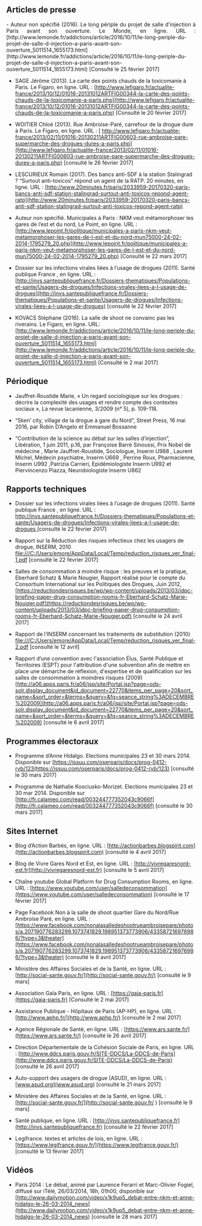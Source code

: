 ## Articles de presse

<p align= "justify"> 
- Auteur non spécifié (2016). Le long périple du projet de salle d'injection à Paris avant son ouverture. Le Monde,  en ligne. URL : [http://www.lemonde.fr/addictions/article/2016/10/11/le-long-periple-du-projet-de-salle-d-injection-a-paris-avant-son-ouverture_5011514_1655173.html](http://www.lemonde.fr/addictions/article/2016/10/11/le-long-periple-du-projet-de-salle-d-injection-a-paris-avant-son-ouverture_5011514_1655173.html) [Consulté le 25 février 2017] 
</p>

- SAGE Jérôme (2013). La carte des points chauds de la toxicomanie à Paris. Le Figaro, en ligne. URL : [http://www.lefigaro.fr/actualite-france/2013/10/12/01016-20131012ARTFIG00344-la-carte-des-points-chauds-de-la-toxicomanie-a-paris.php](http://www.lefigaro.fr/actualite-france/2013/10/12/01016-20131012ARTFIG00344-la-carte-des-points-chauds-de-la-toxicomanie-a-paris.php) [Consulté le 20 février 2017]

- WOITIER Chloé (2013). Rue Ambroise-Paré, carrefour de la drogue dure à Paris. Le Figaro, en ligne. URL : [ http://www.lefigaro.fr/actualite-france/2013/02/11/01016-20130211ARTFIG00603-rue-ambroise-pare-supermarche-des-drogues-dures-a-paris.php](http://www.lefigaro.fr/actualite-france/2013/02/11/01016-20130211ARTFIG00603-rue-ambroise-pare-supermarche-des-drogues-dures-a-paris.php) [consulté le 26 février 2017]

- LESCURIEUX Romain (2017). Des bancs anti-SDF à la station Stalingrad ? “Surtout anti-toxicos” répond un agent de la RATP. 20 minutes, en ligne. URL : [http://www.20minutes.fr/paris/2033959-20170320-paris-bancs-anti-sdf-station-stalingrad-surtout-anti-toxicos-repond-agent-ratp](http://www.20minutes.fr/paris/2033959-20170320-paris-bancs-anti-sdf-station-stalingrad-surtout-anti-toxicos-repond-agent-ratp)

- Auteur non spécifié. Municipales à Paris : NKM veut métamorphoser les gares de l’est et du nord, Le Point, en ligne. URL : [http://www.lepoint.fr/politique/municipales-a-paris-nkm-veut-metamorphoser-les-gares-de-l-est-et-du-nord-mun75000-24-02-2014-1795279_20.php](http://www.lepoint.fr/politique/municipales-a-paris-nkm-veut-metamorphoser-les-gares-de-l-est-et-du-nord-mun75000-24-02-2014-1795279_20.php) [Consulté le 22 mars 2017] 

- Dossier sur les infections virales liées à l’usage de drogues (2011). Santé publique France , en ligne. URL : [http://invs.santepubliquefrance.fr/Dossiers-thematiques/Populations-et-sante/Usagers-de-drogues/Infections-virales-liees-a-l-usage-de-drogues](http://invs.santepubliquefrance.fr/Dossiers-thematiques/Populations-et-sante/Usagers-de-drogues/Infections-virales-liees-a-l-usage-de-drogues) [consulté le 22 février 2017]

- KOVACS Stéphane (2016). La salle de shoot ne convainc pas les riverains. Le Figaro, en ligne. URL: [http://www.lemonde.fr/addictions/article/2016/10/11/le-long-periple-du-projet-de-salle-d-injection-a-paris-avant-son-ouverture_5011514_1655173.html](http://www.lemonde.fr/addictions/article/2016/10/11/le-long-periple-du-projet-de-salle-d-injection-a-paris-avant-son-ouverture_5011514_1655173.html) [Consulté le 2 mai 2017] 

## Périodique

- Jauffret-Roustide Marie, « Un regard sociologique sur les drogues : décrire la complexité des usages et rendre compte des contextes sociaux », La revue lacanienne, 3/2009 (n° 5), p. 109-118.

- “Sken’ city, village de la drogue à gare du Nord”, Street Press, 16 mai 2016, par Robin D’Angelo et Emmanuel Bossanne 

- “Contribution de la science au débat sur les salles d’injection”, Libération, 1 juin 2011, p.16, par Françoise Barré Sinoussi, Prix Nobel de médecine , Marie Jauffret-Roustide, Sociologue, Inserm U988 , Laurent Michel, Médecin psychiatre, Inserm U669 , Perrine Roux, Pharmacienne, Inserm U992 ,Patrizia Carrieri, Epidémiologiste Inserm U992 et Piervincenzo Piazza, Neurobiologiste Inserm U862

## Rapports techniques

- Dossier sur les infections virales liées à l’usage de drogues (2011). Santé publique France , en ligne. URL : [http://invs.santepubliquefrance.fr/Dossiers-thematiques/Populations-et-sante/Usagers-de-drogues/Infections-virales-liees-a-l-usage-de-drogues ](http://invs.santepubliquefrance.fr/Dossiers-thematiques/Populations-et-sante/Usagers-de-drogues/Infections-virales-liees-a-l-usage-de-drogues) [consulté le 22 février 2017]

- Rapport sur la Réduction des risques infectieux chez les usagers de drogue, INSERM, 2010 
[file:///C:/Users/emore/AppData/Local/Temp/reduction_risques_ver_final-1.pdf](file:///C:/Users/emore/AppData/Local/Temp/reduction_risques_ver_final-1.pdf)   [consulté le 22 février 2017]

- Salles de consommation à moindre risque : les preuves et la pratique, Eberhard Schatz & Marie Nougier, Rapport réalisé pour le compte du Consortium International sur les Politiques des Drogues, Juin 2012,   [https://reductiondesrisques.be/wp/wp-content/uploads/2013/03/idpc-briefing-paper-drug-consumption-rooms-fr-Eberhard-Schatz-Marie-Nougier.pdf](https://reductiondesrisques.be/wp/wp-content/uploads/2013/03/idpc-briefing-paper-drug-consumption-rooms-fr-Eberhard-Schatz-Marie-Nougier.pdf) [consulté le 24 avril 2017]

- Rapport de l’INSERM concernant les traitements de substitution (2010) [file:///C:/Users/emore/AppData/Local/Temp/reduction_risques_ver_final-2.pdf](file:///C:/Users/emore/AppData/Local/Temp/reduction_risques_ver_final-2.pdf) [consulté le 12 avril]

- Rapport d’une convention avec l'association Élus, Santé Publique et Territoires (ESPT) pour l'attribution d'une subvention afin de mettre en place une démarche de réflexion, d'expertise et de qualification sur les salles de consommation à moindres risques (2009)
[http://a06.apps.paris.fr/a06/jsp/site/Portal.jsp?page=ods-solr.display_document&id_document=22770&items_per_page=20&sort_name=&sort_order=&terms=&query=&fq=seance_string%3ADECEMBRE%202009](http://a06.apps.paris.fr/a06/jsp/site/Portal.jsp?page=ods-solr.display_document&id_document=22770&items_per_page=20&sort_name=&sort_order=&terms=&query=&fq=seance_string%3ADECEMBRE%202009) [consulté le 6 avril 2017]

## Programmes électoraux

- Programme d’Anne Hidalgo. Elections municipales 23 et 30 mars 2014. Disponible sur [https://issuu.com/oserparis/docs/prog-0412-rvb/123(https://issuu.com/oserparis/docs/prog-0412-rvb/123) [consulté le 30 mars 2017]

- Programme de Nathalie Kosciusko-Morizet. Elections municipales 23 et 30 mar 2014. Disponible sur [http://fr.calameo.com/read/003244777352043c9066f](http://fr.calameo.com/read/003244777352043c9066f) [consulté le 30 mars 2017]

## Sites Internet

- Blog d’Action Barbès, en ligne. URL : [http://actionbarbes.blogspirit.com](http://actionbarbes.blogspirit.com) [consulté le 4 avril 2017]

- Blog de Vivre Gares Nord et Est, en ligne. URL : [http://vivregaresnord-est.fr](http://vivregaresnord-est.fr) [consulté le 5 avril 2017]

- Chaîne youtube Global Platform for Drug Consumption Rooms, en ligne. URL : [https://www.youtube.com/user/salledeconsommation](https://www.youtube.com/user/salledeconsommation) [consulté le 17 février 2017]

- Page Facebook Non à la salle de shoot quartier Gare du Nord/Rue Ambroise Paré, en ligne. URL : [https://www.facebook.com/nonalasalledeshootrueambroisepare/photos/a.207190776283299.1073741829.198951373773906/433587216976986/?type=3&theater](https://www.facebook.com/nonalasalledeshootrueambroisepare/photos/a.207190776283299.1073741829.198951373773906/433587216976986/?type=3&theater) [consulté le 8 avril 2017]

- Ministère des Affaires Sociales et de la Santé, en ligne. URL : [http://social-sante.gouv.fr/](http://social-sante.gouv.fr/) [consulté le 9 mars]

- Association Gaïa Paris, en ligne. URL :
[https://gaia-paris.fr](https://gaia-paris.fr) [Consulté le 2 mai 2017] 

- Assistance Publique - Hôpitaux de Paris (AP-HP), en ligne. URL :
[http://www.aphp.fr/](http://www.aphp.fr/) [consulté le 2 mai 2017]

- Agence Régionale de Santé, en ligne. URL :
[https://www.ars.sante.fr/](https://www.ars.sante.fr/) [consulté le 26 avril 2017]

- Direction Départementale de la Cohésion Sociale de Paris, en ligne. URL :
[http://www.ddcs.paris.gouv.fr/SITE-DDCS/La-DDCS-de-Paris](http://www.ddcs.paris.gouv.fr/SITE-DDCS/La-DDCS-de-Paris) [consulté le 26 avril 2017]

- Auto-support des usagers de drogue (ASUD), en ligne. URL :
[www.asud.org](www.asud.org)  [consulté le 21 mars 2017]

- Ministère des Affaires Sociales et de la Santé, en ligne. URL :
[http://social-sante.gouv.fr/](http://social-sante.gouv.fr/ ) [consulté le 9 mars]

- Santé publique, en ligne. URL :
[http://invs.santepubliquefrance.fr](http://invs.santepubliquefrance.fr) [consulté le 22 février 2017]

- Legifrance. textes et articles de lois, en ligne. URL :
[https://www.legifrance.gouv.fr/](https://www.legifrance.gouv.fr/) [consulté le 13 février 2017]


## Vidéos
- Paris 2014 : Le débat, animé par Laurence Ferarri et Marc-Olivier Fogiel, diffusé sur iTélé, 26/03/2014, 18h, 01h00, disponible sur [http://www.dailymotion.com/video/x1k9up5_debat-entre-nkm-et-anne-hidalgo-le-26-03-2014_news](http://www.dailymotion.com/video/x1k9up5_debat-entre-nkm-et-anne-hidalgo-le-26-03-2014_news) [consulté le 28 mars 2017]
